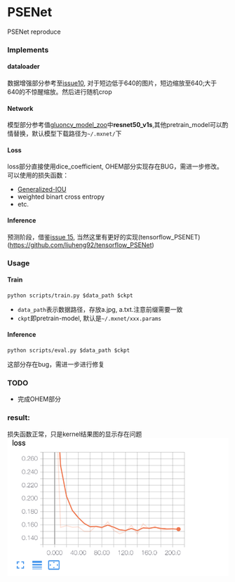 # PSENet

PSENet reproduce
### Implements  

#### dataloader  
数据增强部分参考至[issue10](https://github.com/whai362/PSENet/issues/10), 对于短边低于640的图片，短边缩放至640;大于640的不惊醒缩放。然后进行随机crop

#### Network  

模型部分参考值[gluoncv_model_zoo](https://gluon-cv.mxnet.io/model_zoo/classification.html)中**resnet50_v1s**,其他pretrain_model可以酌情替换，默认模型下载路径为`~/.mxnet/`下  

#### Loss  
loss部分直接使用dice_coefficient, OHEM部分实现存在BUG，需进一步修改。可以使用的损失函数：  
- [Generalized-IOU](https://github.com/generalized-iou)
- weighted binart cross entropy
- etc.  

#### Inference  

预测阶段，借鉴[issue 15](https://github.com/whai362/PSENet/issues/15), 当然这里有更好的实现(tensorflow_PSENET)(https://github.com/liuheng92/tensorflow_PSENet)  

### Usage  

#### Train  

```
python scripts/train.py $data_path $ckpt
``` 
- `data_path`表示数据路径，存放a.jpg, a.txt.注意前缀需要一致  
- `ckpt`即pretrain-model, 默认是`~/.mxnet/xxx.params`  

#### Inference  
```
python scripts/eval.py $data_path $ckpt
```  
这部分存在bug，需进一步进行修复

### TODO
- 完成OHEM部分


### result:
损失函数正常，只是kernel结果图的显示存在问题
![img](loss.png)
